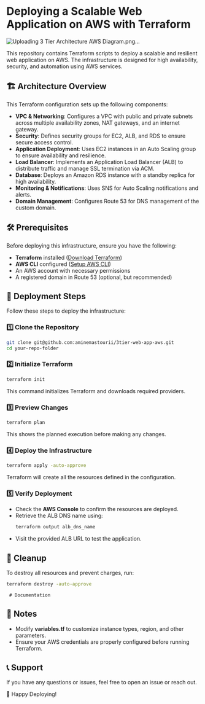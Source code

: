 # Deploying a Scalable Web Application on AWS with Terraform


![Uploading 3 Tier Architecture AWS Diagram.png…]()



This repository contains Terraform scripts to deploy a scalable and resilient web application on AWS. The infrastructure is designed for high availability, security, and automation using AWS services.

## 🏗 Architecture Overview
This Terraform configuration sets up the following components:

- **VPC & Networking**: Configures a VPC with public and private subnets across multiple availability zones, NAT gateways, and an internet gateway.
- **Security**: Defines security groups for EC2, ALB, and RDS to ensure secure access control.
- **Application Deployment**: Uses EC2 instances in an Auto Scaling group to ensure availability and resilience.
- **Load Balancer**: Implements an Application Load Balancer (ALB) to distribute traffic and manage SSL termination via ACM.
- **Database**: Deploys an Amazon RDS instance with a standby replica for high availability.
- **Monitoring & Notifications**: Uses SNS for Auto Scaling notifications and alerts.
- **Domain Management**: Configures Route 53 for DNS management of the custom domain.

## 🛠 Prerequisites
Before deploying this infrastructure, ensure you have the following:

- **Terraform** installed ([Download Terraform](https://developer.hashicorp.com/terraform/downloads))
- **AWS CLI** configured ([Setup AWS CLI](https://docs.aws.amazon.com/cli/latest/userguide/install-cliv2.html))
- An AWS account with necessary permissions
- A registered domain in Route 53 (optional, but recommended)

## 🚀 Deployment Steps
Follow these steps to deploy the infrastructure:

### 1️⃣ Clone the Repository
```bash
git clone git@github.com:aminemastourii/3tier-web-app-aws.git
cd your-repo-folder
```

### 2️⃣ Initialize Terraform
```bash
terraform init
```
This command initializes Terraform and downloads required providers.

### 3️⃣ Preview Changes
```bash
terraform plan
```
This shows the planned execution before making any changes.

### 4️⃣ Deploy the Infrastructure
```bash
terraform apply -auto-approve
```
Terraform will create all the resources defined in the configuration.

### 5️⃣ Verify Deployment
- Check the **AWS Console** to confirm the resources are deployed.
- Retrieve the ALB DNS name using:
  ```bash
  terraform output alb_dns_name
  ```
- Visit the provided ALB URL to test the application.

## 🧹 Cleanup
To destroy all resources and prevent charges, run:
```bash
terraform destroy -auto-approve
```

     # Documentation


## 📌 Notes
- Modify **variables.tf** to customize instance types, region, and other parameters.
- Ensure your AWS credentials are properly configured before running Terraform.

## 📞 Support
If you have any questions or issues, feel free to open an issue or reach out.

🚀 Happy Deploying!

